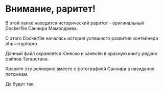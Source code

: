 # Внимание, раритет!

В этой папке находится исторический раритет - оригинальный Dockerfile Санчира Мамолдаева.

С этого Dockerfile началась история успешного развития контейнера php+cryptopro.

Данный файл охраняется Юнеско и занесён в красную книгу редких файлов Татарстана.

Храните эту реликвию вместе с фотографией Санчира в назидание потомкам.

Да будет так.